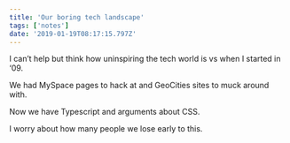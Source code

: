 ```yaml
---
title: 'Our boring tech landscape'
tags: ['notes'] 
date: '2019-01-19T08:17:15.797Z'
---
```

I can’t help but think how uninspiring the tech world is vs when I started in ‘09.

We had MySpace pages to hack at and GeoCities sites to muck around with.

Now we have Typescript and arguments about CSS.

I worry about how many people we lose early to this.